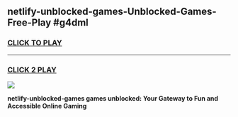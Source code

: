 
## netlify-unblocked-games-Unblocked-Games-Free-Play #g4dml
<h3>
<a href="https://us.freeplayer.one?title=netlify-unblocked-games&ref=9M">CLICK TO PLAY</a></h3>
<hr>

<h3>
<a href="https://us.freeplayer.one?title=netlify-unblocked-games&ref=9M">CLICK 2 PLAY</a>
  
</h3>

<a href="https://us.freeplayer.one?title=netlify-unblocked-games&ref=9M"><img src="https://clearcache.store/games.png"></a>


**netlify-unblocked-games games unblocked: Your Gateway to Fun and Accessible Online Gaming**
